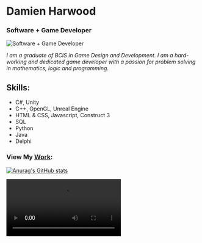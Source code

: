 # Damien Harwood
### Software + Game Developer
![Software + Game Developer](https://vulth-01.github.io/unity_shape.png)

*I am a graduate of BCIS in Game Design and Development. I am a hard-working and dedicated game developer with a passion for problem solving in mathematics, logic and programming.*

## Skills: 
- C#, Unity
- C++, OpenGL, Unreal Engine
- HTML & CSS, Javascript, Construct 3
- SQL
- Python
- Java
- Delphi

### View My [Work](https://vulth-01.github.io):


[![Anurag's GitHub stats](https://github-readme-stats.vercel.app/api?username=vulth01)](https://github.com/anuraghazra/github-readme-stats)


![alt text](https://vulth-01.github.io/wave_vid.mp4)
